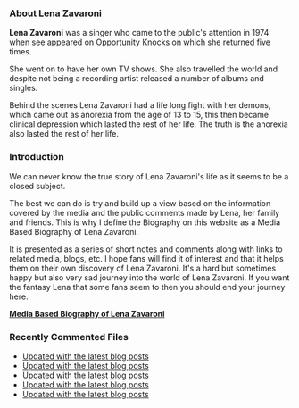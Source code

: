 ### About Lena Zavaroni

<p><strong>Lena Zavaroni</strong> was a singer who came to the public's attention in 1974 when see appeared on Opportunity Knocks on which she returned five times.</p>

<p>She went on to have her own TV shows. She also travelled the world and despite not being a recording artist released a number of albums and singles.</p>

<p>Behind the scenes Lena Zavaroni had a life long fight with her demons, which came out as anorexia from the age of 13 to 15, this then became clinical depression which lasted the rest of her life. The truth is the anorexia also lasted the rest of her life.</p>

### Introduction

<p>We can never know the true story of Lena Zavaroni's life as it seems to be a closed subject.</p>

<p>The best we can do is try and build up a view based on the information covered by the media and the public comments made by Lena, her family and friends. This is why I define the Biography on this website as a Media Based Biography of Lena Zavaroni.</p>

<p>It is presented as a series of short notes and comments along with links to related media, blogs, etc. I hope fans will find it of interest and that it helps them on their own discovery of Lena Zavaroni. It's a hard but sometimes happy but also very sad journey into the world of Lena Zavaroni. If you want the fantasy Lena that some fans seem to then you should end your journey here.</p>

<a href="https://fanzoflenazavaroni.github.io/biography/lena-zavaroni/"><strong>Media Based Biography of Lena Zavaroni</strong></a>

### Recently Commented Files

<!-- BLOG-POST-LIST:START -->
- [Updated with the latest blog posts](https://github.com/FanzOfLenaZavaroni/fanzoflenazavaroni.github.io/commit/def1f70b2834410ec633f6fa550d1a78bc9768d8)
- [Updated with the latest blog posts](https://github.com/FanzOfLenaZavaroni/fanzoflenazavaroni.github.io/commit/1784040023492f88cf4ada25d180b028fd0ca555)
- [Updated with the latest blog posts](https://github.com/FanzOfLenaZavaroni/fanzoflenazavaroni.github.io/commit/9727e34b1c696cc3602db35d12da97c7633e0fff)
- [Updated with the latest blog posts](https://github.com/FanzOfLenaZavaroni/fanzoflenazavaroni.github.io/commit/5da57864fe7dc99b004b2a095a6cff05dd12eb3d)
- [Updated with the latest blog posts](https://github.com/FanzOfLenaZavaroni/fanzoflenazavaroni.github.io/commit/b448ab44756edbae2b387601747ae3b304dc4583)
<!-- BLOG-POST-LIST:END -->
